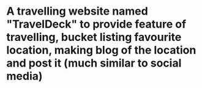 # A travelling website named "TravelDeck" to provide feature of travelling, bucket listing favourite location, making blog of the location and post it (much similar to social media)
